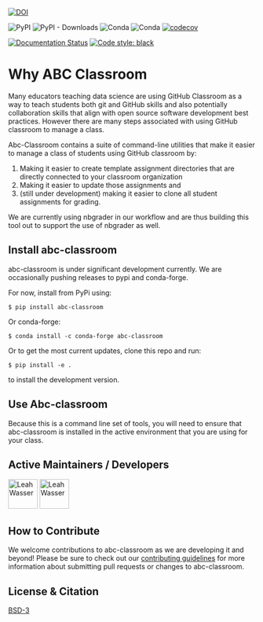 

[![DOI](https://zenodo.org/badge/DOI/10.5281/zenodo.3539582.svg)](https://doi.org/10.5281/zenodo.3539582)


![PyPI](https://img.shields.io/pypi/v/abc-classroom.svg?color=purple&style=plastic)
![PyPI - Downloads](https://img.shields.io/pypi/dm/abc-classroom.svg?color=purple&label=pypi%20downloads&style=plastic)
![Conda](https://img.shields.io/conda/v/conda-forge/abc-classroom.svg?color=purple&style=plastic)
![Conda](https://img.shields.io/conda/dn/conda-forge/abc-classroom.svg?color=purple&label=conda-forge%20downloads&style=plastic)
[![codecov](https://codecov.io/gh/earthlab/abc-classroom/branch/master/graph/badge.svg)](https://codecov.io/gh/earthlab/abc-classroom)

[![Documentation Status](https://readthedocs.org/projects/abc-classroom/badge/?version=latest)](https://abc-classroom.readthedocs.io/en/latest/?badge=latest)
[![Code style: black](https://img.shields.io/badge/code%20style-black-000000.svg)](https://img.shields.io/badge/code%20style-black-000000.svg)

# Why ABC Classroom

Many educators teaching data science are using GitHub Classroom as a way to teach students
both git and GitHub skills and also potentially collaboration skills that align
with open source software development best practices. However there are many steps
associated with using GitHub classroom to manage a class.

Abc-Classroom contains a suite of command-line utilities that make it easier to
manage a class of students using GitHub classroom by:

1. Making it easier to create template assignment directories that are directly connected to your classroom organization
2. Making it easier to update those assignments and
3. (still under development) making it easier to clone all student assignments for grading.

We are currently using nbgrader in our workflow and are thus building this tool
out to support the use of nbgrader as well.

## Install abc-classroom

abc-classroom is under significant development currently. We are occasionally
pushing releases to pypi and conda-forge.

For now, install from PyPi using:

`$ pip install abc-classroom`

Or conda-forge:

`$ conda install -c conda-forge abc-classroom`

Or to get the most current updates, clone this repo and run:

`$ pip install -e . `

to install the development version.

## Use Abc-classroom
Because this is a command line set of tools, you will need to ensure that abc-classroom
is installed in the active environment that you are using for your class.

## Active Maintainers / Developers

<a title="Karen Cranston" href="https://www.github.com/kcranston"><img width="60" height="60" alt="Leah Wasser" class="pull-left" src="https://avatars.githubusercontent.com/u/312034?size=120" /></a>
<a title="Leah Wasser" href="https://www.github.com/lwasser"><img width="60" height="60" alt="Leah Wasser" class="pull-left" src="https://avatars.githubusercontent.com/u/7649194?size=120" /></a>

## How to Contribute

We welcome contributions to abc-classroom as we are developing it and beyond! Please be sure to check out our
[contributing guidelines](https://abc-classroom.readthedocs.io/en/latest/contributing/index.html)
for more information about submitting pull requests or changes to abc-classroom.

## License & Citation

[BSD-3](https://github.com/earthlab/abc-classroom/blob/master/LICENSE)
